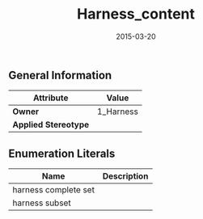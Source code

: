 ﻿---
title: Harness_content
toc: false
type: specs
date: "2015-03-20"
draft: false
specification: KBL
version: 2.4.sr1
documentType: "Recommendation"
elementType: Class
classes:
  - Harness_content
menu_name: kbl-2.4.sr1
---

## General Information

| Attribute               | Value |
|-------------------------|-------|
| **Owner**               | 1_Harness |
| **Applied Stereotype**  |   |

## Enumeration Literals
| Name          | **Description** |
|---------------|-----------------|
| harness complete set |  |
| harness subset |  |
